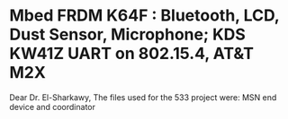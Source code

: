 # Mbed FRDM K64F : Bluetooth, LCD, Dust Sensor, Microphone; KDS KW41Z UART on 802.15.4, AT&T M2X
Dear Dr. El-Sharkawy, The files used for the 533 project were: MSN end device and coordinator 
